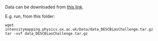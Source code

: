 Data can be downloaded from [this link](http://intensitymapping.physics.ox.ac.uk/Data/data_DESCBiasChallenge.tar.gz).

E.g. run, from this folder:

```
wget intensitymapping.physics.ox.ac.uk/Data/data_DESCBiasChallenge.tar.gz
tar -xvf data_DESCBiasChallenge.tar.gz
```
